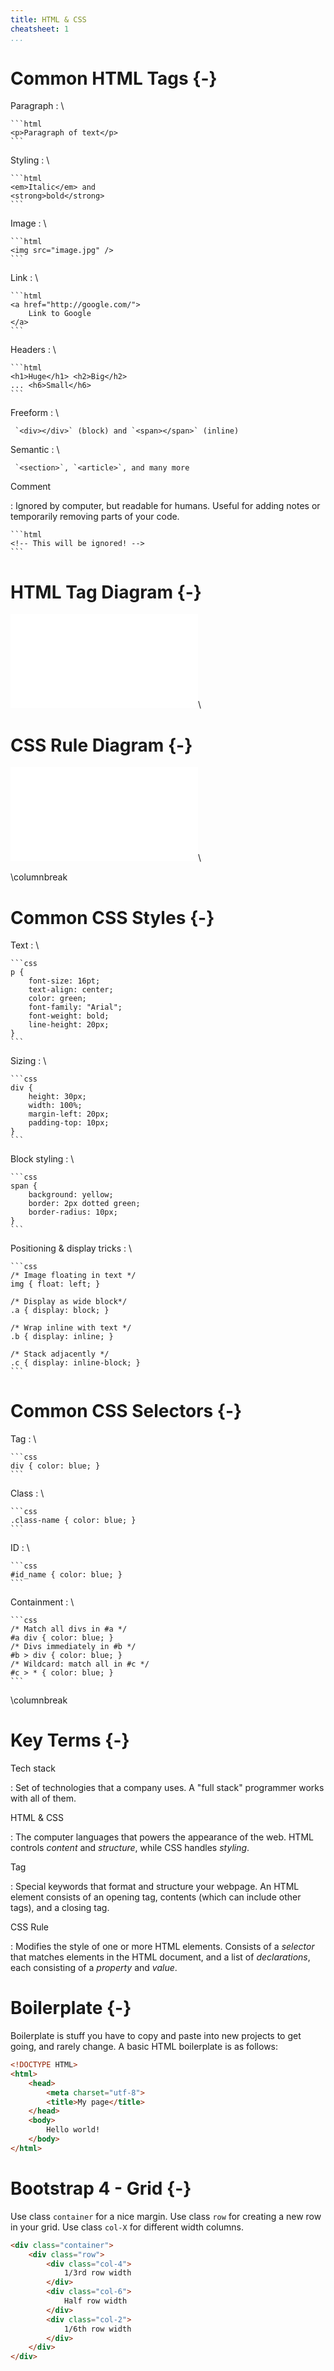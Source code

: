 ```yaml
---
title: HTML & CSS
cheatsheet: 1
...
```

# Common HTML Tags {-}

Paragraph
:   \ 

    ```html
    <p>Paragraph of text</p>
    ```

Styling
:   \ 

    ```html
    <em>Italic</em> and
    <strong>bold</strong>
    ```

Image
:   \ 

    ```html
    <img src="image.jpg" />
    ```

Link
:   \ 

    ```html
    <a href="http://google.com/">
        Link to Google
    </a>
    ```

Headers
:   \ 

    ```html
    <h1>Huge</h1> <h2>Big</h2>
    ... <h6>Small</h6>
    ```

Freeform
:   \ 

     `<div></div>` (block) and `<span></span>` (inline)

Semantic
:   \ 

     `<section>`, `<article>`, and many more


Comment

:   Ignored by computer, but readable for humans.
    Useful for adding notes or temporarily removing
    parts of your code.

    ```html
    <!-- This will be ignored! -->
    ```


# HTML Tag Diagram {-}

![HTML tag](./kickstart-backend/images/anatomy_of_tag_cmu.pdf)\ 

# CSS Rule Diagram {-}

![CSS Rule](./kickstart-backend/images/anatomy_of_css_cmu.pdf)\ 

\columnbreak

# Common CSS Styles {-}



Text
:  \ 

    ```css
    p {
        font-size: 16pt;
        text-align: center;
        color: green;
        font-family: "Arial";
        font-weight: bold;
        line-height: 20px;
    }
    ```

Sizing
:   \ 

    ```css
    div {
        height: 30px;
        width: 100%;
        margin-left: 20px;
        padding-top: 10px;
    }
    ```

Block styling
:   \ 

    ```css
    span {
        background: yellow;
        border: 2px dotted green;
        border-radius: 10px;
    }
    ```

Positioning & display tricks
:   \ 

    ```css
    /* Image floating in text */
    img { float: left; }

    /* Display as wide block*/
    .a { display: block; }

    /* Wrap inline with text */
    .b { display: inline; }

    /* Stack adjacently */
    .c { display: inline-block; }
    ```

# Common CSS Selectors {-}

Tag
:   \ 

    ```css
    div { color: blue; }
    ```

Class
:   \ 

    ```css
    .class-name { color: blue; }
    ```

ID
:   \ 

    ```css
    #id_name { color: blue; }
    ```

Containment
:   \ 

    ```css
    /* Match all divs in #a */
    #a div { color: blue; }
    /* Divs immediately in #b */
    #b > div { color: blue; }
    /* Wildcard: match all in #c */
    #c > * { color: blue; }
    ```

\columnbreak


# Key Terms {-}

Tech stack

: Set of technologies that a company
uses. A "full stack" programmer works
with all of them.

HTML & CSS

:   The computer languages that powers
the appearance of the web. HTML controls
*content* and *structure*, while CSS
handles *styling*.

Tag

:   Special keywords that format and
structure your webpage.  An HTML element
consists of an opening tag, contents
(which can include other tags), and a
closing tag.

CSS Rule

:    Modifies the style of one or more HTML elements.
Consists of a *selector* that matches elements in the
HTML document, and a list of *declarations*, each
consisting of a *property* and *value*.


# Boilerplate {-}


Boilerplate is stuff you have to copy
and paste into new projects to get
going, and rarely change. A basic HTML
boilerplate is as follows:


```html
<!DOCTYPE HTML>
<html>
    <head>
        <meta charset="utf-8">
        <title>My page</title>
    </head>
    <body>
        Hello world!
    </body>
</html>
```

# Bootstrap 4 - Grid {-}

Use class `container` for a nice margin. Use class
`row` for creating a new row in your grid. Use class
`col-X` for different width columns.

```html
<div class="container">
    <div class="row">
        <div class="col-4">
            1/3rd row width
        </div>
        <div class="col-6">
            Half row width
        </div>
        <div class="col-2">
            1/6th row width
        </div>
    </div>
</div>
```
